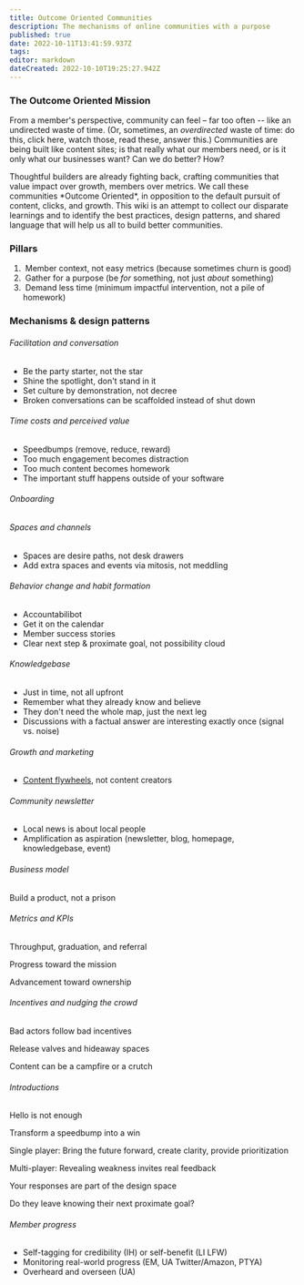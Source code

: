 ```yaml
---
title: Outcome Oriented Communities
description: The mechanisms of online communities with a purpose
published: true
date: 2022-10-11T13:41:59.937Z
tags: 
editor: markdown
dateCreated: 2022-10-10T19:25:27.942Z
---
```


### The Outcome Oriented Mission

From a member's perspective, community can feel – far too often -- like an undirected waste of time. (Or, sometimes, an *overdirected* waste of time: do this, click here, watch those, read these, answer this.) Communities are being built like content sites; is that really what our members need, or is it only what our businesses want? Can we do better? How?

Thoughtful builders are already fighting back, crafting communities that value impact over growth, members over metrics. We call these communities \*Outcome Oriented\*, in opposition to the default pursuit of content, clicks, and growth. This wiki is an attempt to collect our disparate learnings and to identify the best practices, design patterns, and shared language that will help us all to build better communities.

### Pillars

1.  Member context, not easy metrics (because sometimes churn is good)
2.  Gather for a purpose (be *for* something, not just *about* something)
3.  Demand less time (minimum impactful intervention, not a pile of homework)

### Mechanisms & design patterns
###### Facilitation and conversation

-   Be the party starter, not the star
-   Shine the spotlight, don't stand in it
-   Set culture by demonstration, not decree
-   Broken conversations can be scaffolded instead of shut down

###### Time costs and perceived value

-   Speedbumps (remove, reduce, reward)
-   Too much engagement becomes distraction
-   Too much content becomes homework
-   The important stuff happens outside of your software

###### Onboarding

###### Spaces and channels

-   Spaces are desire paths, not desk drawers
-   Add extra spaces and events via mitosis, not meddling

###### Behavior change and habit formation

-   Accountabilibot
-   Get it on the calendar
-   Member success stories
-   Clear next step & proximate goal, not possibility cloud

###### Knowledgebase

-   Just in time, not all upfront
-   Remember what they already know and believe
-   They don't need the whole map, just the next leg
-   Discussions with a factual answer are interesting exactly once (signal vs. noise)

###### Growth and marketing

-   [Content flywheels](/community-growth-flywheels), not content creators

###### Community newsletter

-   Local news is about local people
-   Amplification as aspiration (newsletter, blog, homepage, knowledgebase, event)

###### Business model

Build a product, not a prison

###### Metrics and KPIs

Throughput, graduation, and referral

Progress toward the mission

Advancement toward ownership

###### Incentives and nudging the crowd

Bad actors follow bad incentives

Release valves and hideaway spaces

Content can be a campfire or a crutch

###### Introductions

Hello is not enough

Transform a speedbump into a win

Single player: Bring the future forward, create clarity, provide prioritization

Multi-player: Revealing weakness invites real feedback

Your responses are part of the design space

Do they leave knowing their next proximate goal?

###### Member progress

-   Self-tagging for credibility (IH) or self-benefit (LI LFW)
-   Monitoring real-world progress (EM, UA Twitter/Amazon, PTYA)
-   Overheard and overseen (UA)